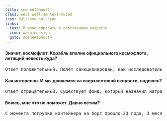 ```yaml
---
title: sceneAIShout3
class: well well-sm text-muted
icon: bullseye sol-cyan
links:
- text: В шоке спросить о собственном возрасте
  icon: warning-sign
  goto: sceneAIShout4
---
```

<h4>Значит, космофлот. Корабль вполне официального космофлота, летящий невесть куда?</h4>
<pre>Ответ положительный. Полёт санкционирован, как исследовательский, однако своей классификации не соответствует. Оставленное примечание: "Колонизация других звёздных систем".</pre>
<h4>Как интересно. И мы движемся на сверхсветовой скорости, надеюсь?</h4>
<pre>Ответ отрицательный. Существует фонд, который назначил награду за экспериментальное доказательство гипотезы возможности искажения пространства, на данный момент он составляет...</pre>
<h4>Боюсь, мне это не поможет. Давно летим?</h4>
<pre>С момента погрузки контейнера на борт прошло 23 года, 3 месяца, 12 дней, 16 часов...</pre>
